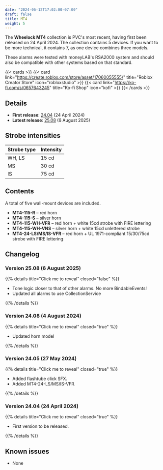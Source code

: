 ```yaml
---
date: "2024-06-12T17:02:00-07:00"
draft: false
title: MT4
weight: 5
---
```


The **Wheelock MT4** collection is PVC's most recent, having first been released on 24 April 2024. The collection contains 5 devices. If you want to be more technical, it contains 7, as one device combines three models. 

These alarms were tested with moneyLAB's RSA2000 system and should also be compatible with other systems based on that standard.

{{< cards >}}
    {{< card link="https://create.roblox.com/store/asset/17060055555/" title="Roblox Creator Store" icon="robloxstudio" >}}
    {{< card link="https://ko-fi.com/s/0657643245" title="Ko-fi Shop" icon="kofi" >}}
{{< /cards >}}

## Details
* **First release**: [24.04](#version-2404-24-april-2024) (24 April 2024)
* **Latest release**: [25.08](#version-2508-6-august-2025) (6 August 2025)

## Strobe intensities
| Strobe type       | Intensity       |
| --------          | -------         |
| WH, LS | 15 cd |
| MS     | 30 cd |
| IS     | 75 cd |

## Contents
A total of five wall-mount devices are included.
* **MT4-115-R** – red horn
* **MT4-115-S** – silver horn
* **MT4-115-WH-VFR** – red horn + white 15cd strobe with FIRE lettering
* **MT4-115-WH-VNS** – silver horn + white 15cd unlettered strobe
* **MT4-24-LS/MS/IS-VFR** – red horn + UL 1971-compliant 15/30/75cd strobe with FIRE lettering

## Changelog

### Version 25.08 (6 August 2025)

{{% details title="Click me to reveal" closed="false" %}}

* Tone logic closer to that of other alarms. No more BindableEvents!
* Updated all alarms to use CollectionService

{{% /details %}}


### Version 24.08 (4 August 2024)

{{% details title="Click me to reveal" closed="true" %}}

* Updated horn model

{{% /details %}}

### Version 24.05 (27 May 2024)

{{% details title="Click me to reveal" closed="true" %}}

* Added flashtube click SFX.
* Added MT4-24-LS/MS/IS-VFR.

{{% /details %}}

### Version 24.04 (24 April 2024)

{{% details title="Click me to reveal" closed="true" %}}

* First version to be released.

{{% /details %}}

## Known issues
* None